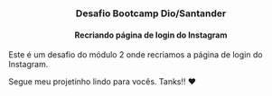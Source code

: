 ### <center> Desafio Bootcamp Dio/Santander</center>

#### <center>Recriando página de login do Instagram</center>



Este é um desafio do módulo 2 onde recriamos a página de login do Instagram. 



Segue meu projetinho lindo para vocês. Tanks!! :heart:



